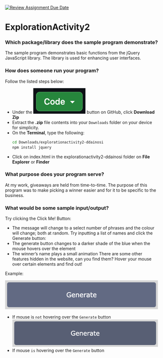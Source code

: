 [![Review Assignment Due Date](https://classroom.github.com/assets/deadline-readme-button-24ddc0f5d75046c5622901739e7c5dd533143b0c8e959d652212380cedb1ea36.svg)](https://classroom.github.com/a/kCrKdl4V)
# ExplorationActivity2
### Which package/library does the sample program demonstrate?
The sample program demonstrates basic functions from the jQuery JavaScript library. The library is used for enhancing user interfaces.

### How does someone run your program?
Follow the listed steps below:
- Under the ![Code](/media/code_button.png) button on GitHub, click **Download Zip**
- Extract the **.zip** file contents into your `Downloads` folder on your device for simplicity.
- On the **Terminal**, type the following:
  ```sh
  cd Downloads/explorationactivity2-ddainosi
  npm install jquery
  ```
- Click on index.html in the explorationactivity2-ddainosi folder on **File Explorer** or **Finder**

### What purpose does your program serve?
At my work, giveaways are held from time-to-time. The purpose of this program was to make picking a winner easier and for it to be specific to the business. 

### What would be some sample input/output?
Try clicking the Click Me! Button:
- The message will change to a select number of phrases and the colour will change; both at random.
Try inputting a list of names and click the Generate button:
- The generate button changes to a darker shade of the blue when the mouse hovers over the element
- The winner’s name plays a small animation
There are some other features hidden in the website, can you find them? Hover your mouse over certain elements and find out!

Example:

![Code](/media/no_hover.png)
- If mouse is `not` hovering over the `Generate` button
![Code](/media/hover.png) 
- If mouse `is` hovering over the `Generate` button